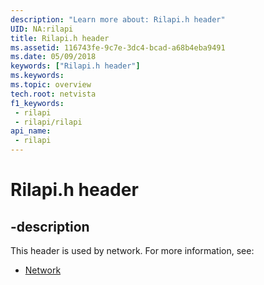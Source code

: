```yaml
---
description: "Learn more about: Rilapi.h header"
UID: NA:rilapi
title: Rilapi.h header
ms.assetid: 116743fe-9c7e-3dc4-bcad-a68b4eba9491
ms.date: 05/09/2018
keywords: ["Rilapi.h header"]
ms.keywords: 
ms.topic: overview
tech.root: netvista
f1_keywords:
 - rilapi
 - rilapi/rilapi
api_name:
 - rilapi
---
```


# Rilapi.h header


## -description

This header is used by network. For more information, see:

- [Network](../_netvista/index.md)

